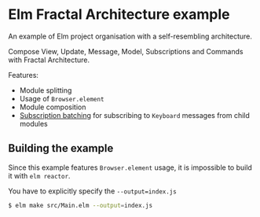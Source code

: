 # Elm Fractal Architecture example

An example of Elm project organisation with a self-resembling architecture.

Compose View, Update, Message, Model, Subscriptions and Commands with Fractal Architecture.

Features:
- Module splitting
- Usage of `Browser.element`
- Module composition
- [Subscription batching](src/App/Subscriptions.elm) for subscribing to `Keyboard` messages from child modules

## Building the example

Since this example features `Browser.element` usage, it is impossible to build it with `elm reactor`.

You have to explicitly specify the `--output=index.js`

```sh
$ elm make src/Main.elm --output=index.js
```
